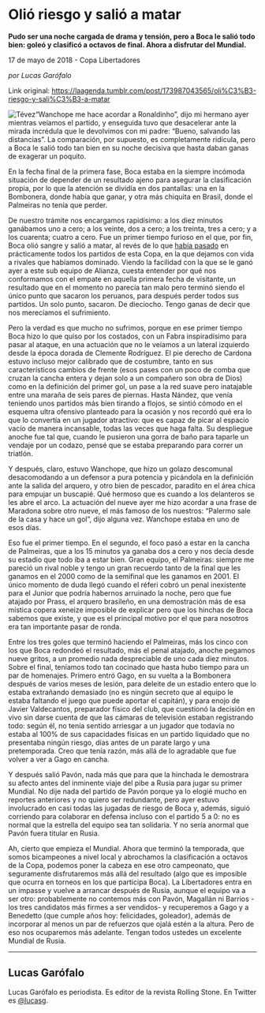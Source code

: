 # Olió riesgo y salió a matar

**Pudo ser una noche cargada de drama y tensión, pero a Boca le salió todo bien: goleó y clasificó a octavos de final. Ahora a disfrutar del Mundial.**

17 de mayo de 2018 - Copa Libertadores

_por Lucas Garófalo_

Link original: https://laagenda.tumblr.com/post/173987043565/oli%C3%B3-riesgo-y-sali%C3%B3-a-matar

![Tévez](https://64.media.tumblr.com/b0d0bd2d295abf8e189a52b3f85afe77/tumblr_p8uj832D281u3lb1ko3_r1_500.jpg)“Wanchope me hace acordar a
Ronaldinho”, dijo mi hermano ayer mientras veíamos el partido, y
enseguida tuvo que desacelerar ante la mirada incrédula que le
devolvimos con mi padre: “Bueno, salvando las distancias”. La
comparación, por supuesto, es completamente ridícula, pero a Boca
le salió todo tan bien en su noche decisiva que hasta daban ganas de
exagerar un poquito.

En la fecha final de la primera fase,
Boca estaba en la siempre incómoda situación de depender de un
resultado ajeno para asegurar la clasificación propia, por lo que la
atención se dividía en dos pantallas: una en la Bombonera, donde
había que ganar, y otra más chiquita en Brasil, donde el Palmeiras
no tenía que perder. 


De nuestro trámite nos encargamos
rapidísimo: a los diez minutos ganábamos uno a cero; a los veinte,
dos a cero; a los treinta, tres a cero; y a los cuarenta; cuatro a
cero. Fue un primer tiempo furioso en el que, por fin, Boca olió
sangre y salió a matar, al revés de lo que [había
pasado](http://laagenda.buenosaires.gob.ar/post/173545435510/boca-es-un-le%C3%B3n-herv%C3%ADboro) en prácticamente todos los partidos de esta
Copa, en la que dejamos con vida a rivales que habíamos dominado.
Viendo la facilidad con la que se le ganó ayer a este sub equipo de
Alianza, cuesta entender por qué nos conformamos con el empate en
aquella primera fecha de visitante, un resultado que en el momento no
parecía tan malo pero terminó siendo el único punto que sacaron
los peruanos, para después perder todos sus partidos. Un solo punto,
sacaron. De dieciocho. Tengo ganas de decir que nos merecíamos el
sufrimiento. 


Pero la verdad es que mucho no
sufrimos, porque en ese primer tiempo Boca hizo lo que quiso por los
costados, con un Fabra inspiradísimo para pasar al ataque, en una
actuación que no le veíamos a un lateral izquierdo desde la época
dorada de Clemente Rodríguez. El pie derecho de Cardona estuvo
incluso mejor calibrado que de costumbre, tanto en sus
característicos cambios de frente (esos pases con un poco de comba
que cruzan la cancha entera y dejan solo a un compañero son obra de
Dios) como en la definición del primer gol, un pase a la red suave
pero inatajable entre una maraña de seis pares de piernas. Hasta
Nández, que venía teniendo unos partidos más bien tirando a
flojos, se sintió cómodo en el esquema ultra ofensivo planteado
para la ocasión y nos recordó qué era lo que lo convertía en un
jugador atractivo: que es capaz de picar al espacio vacío de manera
incansable, todas las veces que haga falta. Su despliegue anoche fue
tal que, cuando le pusieron una gorra de baño para taparle un
vendaje por un codazo, pensé que se estaba preparando para correr un
triatlón.

Y después, claro, estuvo Wanchope, que
hizo un golazo descomunal desacomodando a un defensor a pura potencia
y picándola en la definición ante la salida del arquero, y otro
bien de pescador, paradito en el área chica para empujar un
buscapié. Qué hermoso que es cuando a los delanteros se les abre el
arco. La actuación del nueve ayer me hizo acordar a una frase de
Maradona sobre otro nueve, el más famoso de los nuestros: “Palermo
sale de la casa y hace un gol”, dijo alguna vez. Wanchope estaba en
uno de esos días.  





Eso fue el primer tiempo. En el
segundo, el foco pasó a estar en la cancha de Palmeiras, que a los
15 minutos ya ganaba dos a cero y nos decía desde su estadio que
todo iba a estar bien. Gran equipo, el Palmeiras: siempre me pareció
un rival noble y tengo un gran recuerdo tanto de la final que les
ganamos en el 2000 como de la semifinal que les ganamos en 2001. El
único momento de duda llegó cuando el réferi cobró un penal
inexistente para el Junior que podría habernos arruinado la noche,
pero que fue atajado por Prass, el arquero brasileño, en una
demostración más de esa mística copera xeneize imposible de
explicar pero que los hinchas de Boca sabemos que existe, y que es el
principal motivo por el que para nosotros era tan importante pasar de
ronda. 


Entre los tres goles que terminó
haciendo el Palmeiras, más los cinco con los que Boca redondeó el
resultado, más el penal atajado, anoche pegamos nueve gritos, a un
promedio nada despreciable de uno cada diez minutos. Sobre el final,
teníamos todo tan cocinado que hasta hubo tiempo para un par de
homenajes. Primero entró Gago, en su vuelta a la Bombonera después
de varios meses de lesión, para deleite de un estadio entero que lo
estaba extrañando demasiado (no es ningún secreto que al equipo le
estaba faltando el juego que puede aportar el capitán), y para enojo
de Javier Valdecantos, preparador físico del club, que cuestionó la
decisión en vivo sin darse cuenta de que las cámaras de televisión
estaban registrando todo: según él, no tenía sentido arriesgar a
un jugador que todavía no estaba al 100% de sus capacidades físicas
en un partido liquidado que no presentaba ningún riesgo, días antes
de un parate largo y una pretemporada. Creo que tenía razón, más
allá de lo agradable que fue volver a ver a Gago en cancha. 


Y después salió Pavón, nada más que
para que la hinchada le demostrara su afecto antes del inminente
viaje del pibe a Rusia para jugar su primer Mundial. No dije nada del
partido de Pavón porque ya lo elogié mucho en reportes anteriores y
no quiero ser redundante, pero ayer estuvo involucrado en casi todas
las jugadas de riesgo de Boca y, además, siguió corriendo para
colaborar en defensa incluso con el partido 5 a 0: no es normal que
la estrella del equipo sea tan solidaria. Y no sería anormal que
Pavón fuera titular en Rusia. 


Ah, cierto que empieza el Mundial.
Ahora que terminó la temporada, que somos bicampeones a nivel local
y abrochamos la clasificación a octavos de la Copa, podemos poner la
cabeza en ese otro campeonato, que seguramente disfrutaremos más
allá del resultado (algo que es imposible que ocurra en torneos en
los que participa Boca). La Libertadores entra en un impasse y vuelve
a arrancar después de Rusia, aunque el equipo va a ser otro:
probablemente no contemos más con Pavón, Magallán ni Barrios -los
tres candidatos más firmes a ser vendidos- y recuperemos a Gago y a
Benedetto (que cumple años hoy: felicidades, goleador), además de
incorporar al menos un par de refuerzos que ojalá estén a la
altura. Pero de eso nos ocuparemos más adelante. Tengan todos
ustedes un excelente Mundial de Rusia. 


  




---

Lucas Garófalo
--------------

 Lucas Garófalo es periodista. Es editor de la revista Rolling Stone. En Twitter es [@lucasg](https://twitter.com/lucasg?lang=es). 

